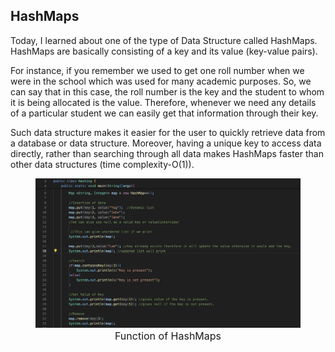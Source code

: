 ## HashMaps
Today, I learned about one of the type of Data Structure called HashMaps. HashMaps are
basically consisting of a key and its value (key-value pairs). 

For instance, if you remember we used to get one roll number when we were in the school 
which was used for many academic purposes. So, we can say that in this case, the roll number
is the key and the student to whom it is being allocated is the value. Therefore, whenever 
we need any details of a particular student we can easily get that information through
their key. 

Such data structure makes it easier for the user to quickly retrieve data from a database or
data structure. Moreover, having a unique key to access data directly, rather than searching 
through all data makes HashMaps faster than other data structures (time complexity-O(1)). 



<figure style="text-align: center;">
  <img src="https://raw.githubusercontent.com/yugr2005/portfolio/main/_posts/Blog-1.png" alt="Function of HashMaps" width="800">
  <figcaption style="text-align: center; font-size: 16px;">Function of HashMaps</figcaption>
</figure>




